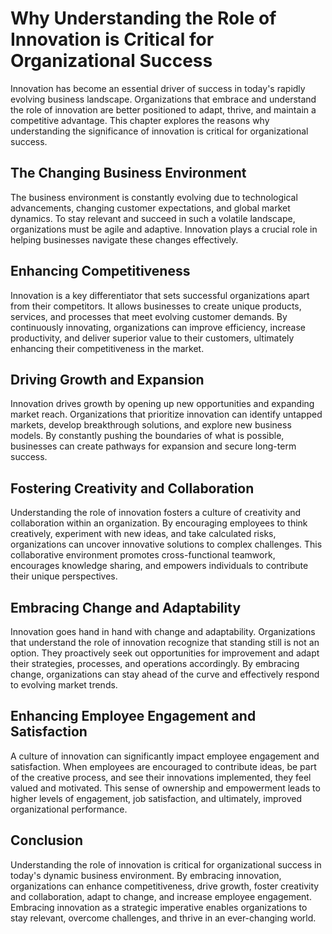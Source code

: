Why Understanding the Role of Innovation is Critical for Organizational Success
========================================================================================

Innovation has become an essential driver of success in today's rapidly evolving business landscape. Organizations that embrace and understand the role of innovation are better positioned to adapt, thrive, and maintain a competitive advantage. This chapter explores the reasons why understanding the significance of innovation is critical for organizational success.

The Changing Business Environment
---------------------------------

The business environment is constantly evolving due to technological advancements, changing customer expectations, and global market dynamics. To stay relevant and succeed in such a volatile landscape, organizations must be agile and adaptive. Innovation plays a crucial role in helping businesses navigate these changes effectively.

Enhancing Competitiveness
-------------------------

Innovation is a key differentiator that sets successful organizations apart from their competitors. It allows businesses to create unique products, services, and processes that meet evolving customer demands. By continuously innovating, organizations can improve efficiency, increase productivity, and deliver superior value to their customers, ultimately enhancing their competitiveness in the market.

Driving Growth and Expansion
----------------------------

Innovation drives growth by opening up new opportunities and expanding market reach. Organizations that prioritize innovation can identify untapped markets, develop breakthrough solutions, and explore new business models. By constantly pushing the boundaries of what is possible, businesses can create pathways for expansion and secure long-term success.

Fostering Creativity and Collaboration
--------------------------------------

Understanding the role of innovation fosters a culture of creativity and collaboration within an organization. By encouraging employees to think creatively, experiment with new ideas, and take calculated risks, organizations can uncover innovative solutions to complex challenges. This collaborative environment promotes cross-functional teamwork, encourages knowledge sharing, and empowers individuals to contribute their unique perspectives.

Embracing Change and Adaptability
---------------------------------

Innovation goes hand in hand with change and adaptability. Organizations that understand the role of innovation recognize that standing still is not an option. They proactively seek out opportunities for improvement and adapt their strategies, processes, and operations accordingly. By embracing change, organizations can stay ahead of the curve and effectively respond to evolving market trends.

Enhancing Employee Engagement and Satisfaction
----------------------------------------------

A culture of innovation can significantly impact employee engagement and satisfaction. When employees are encouraged to contribute ideas, be part of the creative process, and see their innovations implemented, they feel valued and motivated. This sense of ownership and empowerment leads to higher levels of engagement, job satisfaction, and ultimately, improved organizational performance.

Conclusion
----------

Understanding the role of innovation is critical for organizational success in today's dynamic business environment. By embracing innovation, organizations can enhance competitiveness, drive growth, foster creativity and collaboration, adapt to change, and increase employee engagement. Embracing innovation as a strategic imperative enables organizations to stay relevant, overcome challenges, and thrive in an ever-changing world.
